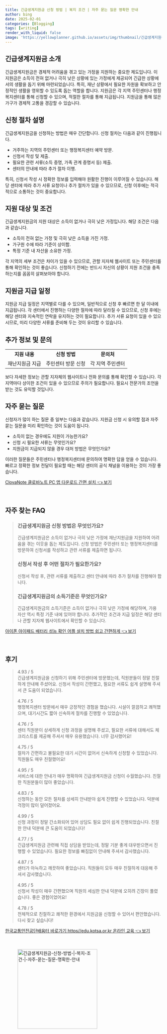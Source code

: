 ```yaml
---
title: 긴급생계지원금 신청 방법 | 복지 조건 | 자주 묻는 질문 명확한 안내
author: bing
date: 2025-02-01
categories: [Blogging]
tags: [writing]
render_with_liquid: false
image: 'https://yellowplanner.github.io/assets/img/thumbnail/긴급생계지원금-신청-방법-|-복지-조건-|-자주-묻는-질문-명확한-안내.webp'
---
```



<h2 id='긴급생계지원금_소개'>긴급생계지원금 소개</h2>

<p>긴급생계지원금은 경제적 어려움을 겪고 있는 가정을 지원하는 중요한 제도입니다. 이 지원금은 소득이 전혀 없거나 극히 낮은 상황에 있는 가정에게 제공되어 긴급한 상황에서의 생활을 돕기 위해 마련되었습니다. 특히, 재난 상황에서 필요한 자원을 확보하고 안정적인 생활을 영위할 수 있도록 돕는 역할을 합니다. 지원금은 각 지역 주민센터나 행정복지센터를 통해 신청할 수 있으며, 적절한 절차를 통해 지급됩니다. 지원금을 통해 많은 가구가 경제적 고통을 경감할 수 있습니다.</p>

<h2 id='신청_절차'>신청 절차 설명</h2>

<p>긴급생계지원금을 신청하는 방법은 매우 간단합니다. 신청 절차는 다음과 같이 진행됩니다.</p>

<ul>
    <li>거주하는 지역의 주민센터 또는 행정복지센터 예약 방문.</li>
    <li>신청서 작성 및 제출.</li>
    <li>필요한 관련 서류(소득 증명, 가족 관계 증명서 등) 제출.</li>
    <li>센터의 안내에 따라 추가 절차 이행.</li>
</ul>

<p>특히, 신청서 작성 시 정확한 정보를 입력해야 원활한 진행이 이루어질 수 있습니다. 해당 센터에 따라 추가 서류 요청이나 추가 절차가 있을 수 있으므로, 신청 이후에는 적극적으로 소통하는 것이 중요합니다.</p>

<h2 id='지원대상_및_조건'>지원 대상 및 조건</h2>

<p>긴급생계지원금의 지원 대상은 소득이 없거나 극히 낮은 가정입니다. 해당 조건은 다음과 같습니다.</p>

<ul>
    <li>소득이 전혀 없는 가정 및 극히 낮은 소득을 가진 가정.</li>
    <li>가구원 수에 따라 기준이 상이함.</li>
    <li>특정 기준 내 자산을 소유한 가정.</li>
</ul>

<p>각 지역의 세부 조건은 차이가 있을 수 있으므로, 관할 지자체 웹사이트 또는 주민센터를 통해 확인하는 것이 좋습니다. 신청하기 전에는 반드시 자신의 상황이 지원 조건을 충족하는지를 꼼꼼히 살펴보아야 합니다.</p>

<h2 id='지원금_지급일정'>지원금 지급 일정</h2>

<p>지원금 지급 일정은 지역별로 다를 수 있으며, 일반적으로 신청 후 빠르면 한 달 이내에 지급됩니다. 각 센터에서 진행하는 다양한 절차에 따라 달라질 수 있으므로, 신청 후에는 해당 센터와 지속적인 연락을 유지하는 것이 필요합니다. 추가 서류 요청이 있을 수 있으시므로, 미리 다양한 서류를 준비해 두는 것이 유리할 수 있습니다.</p>

<h2 id='추가정보_및_문의'>추가 정보 및 문의</h2>

<table>
    <tr>
        <td style="text-align: center; height: 17px;"><b>지원 내용</b></td>
        <td style="text-align: center; height: 17px;"><b>신청 방법</b></td>
        <td style="text-align: center; height: 17px;"><b>문의처</b></td>
    </tr>
    <tr>
        <td style="text-align: center; height: 17px;">재난지원금 지급</td>
        <td style="text-align: center; height: 17px;">주민센터 방문 신청</td>
        <td style="text-align: center; height: 17px;">각 지역 주민센터</td>
    </tr>
</table>

<p>보다 자세한 정보는 관할 지자체의 웹사이트나 전화 문의를 통해 확인할 수 있습니다. 각 지역마다 상이한 조건이 있을 수 있으므로 주의가 필요합니다. 필요시 전문가의 조언을 받는 것도 유익할 것입니다.</p>

<h2 id='자주_묻는_질문'>자주 묻는 질문</h2>

<p>신청자가 많이 하는 질문 중 일부는 다음과 같습니다. 지원금 신청 시 유의할 점과 자주 묻는 질문을 미리 확인하는 것이 도움이 됩니다.</p>

<ul>
    <li>소득이 없는 경우에도 지원이 가능한가요?</li>
    <li>신청 시 필요한 서류는 무엇인가요?</li>
    <li>지원금이 지급되지 않을 경우 대처 방법은 무엇인가요?</li>
</ul>

<p>이러한 질문들은 주민센터나 행정복지센터에 문의하여 명확한 답을 얻을 수 있습니다. 빠르고 정확한 정보 전달이 필요할 때는 해당 센터의 공식 채널을 이용하는 것이 가장 좋습니다.</p>


<p><a class="click-button" title="ClovaNote 클로바노트 PC 앱 다운로드 간편 설치" href="https://yellowplanner.github.io/posts/ClovaNote-%ED%81%B4%EB%A1%9C%EB%B0%94%EB%85%B8%ED%8A%B8-PC-%EC%95%B1-%EB%8B%A4%EC%9A%B4%EB%A1%9C%EB%93%9C-%EA%B0%84%ED%8E%B8-%EC%84%A4%EC%B9%98/" rel="dofollow">ClovaNote 클로바노트 PC 앱 다운로드 간편 설치 👈 보기</a></p><br>
<h2 id='자주_찾는_FAQ'>자주 찾는 FAQ</h2>
<div itemscope="" itemtype="https://schema.org/FAQPage"> 
<blockquote> 
<div itemscope="" itemprop="mainEntity" itemtype="https://schema.org/Question"> 
<h3 itemprop="name">긴급생계지원금 신청 방법은 무엇인가요?</h3> 
<div itemscope="" itemprop="acceptedAnswer" itemtype="https://schema.org/Answer"> 
<span itemprop="text"> 
<p>긴급생계지원금은 소득이 없거나 극히 낮은 가정에 재난지원금을 지원하여 어려움을 겪는 이웃을 돕는 제도입니다. 신청 방법은 주민센터 또는 행정복지센터를 방문하여 신청서를 작성하고 관련 서류를 제출하면 됩니다.</p> 
</span> 
</div> 
</div> 

<div itemscope="" itemprop="mainEntity" itemtype="https://schema.org/Question"> 
<h3 itemprop="name">신청서 작성 후 어떤 절차가 필요한가요?</h3> 
<div itemscope="" itemprop="acceptedAnswer" itemtype="https://schema.org/Answer"> 
<span itemprop="text"> 
<p>신청서 작성 후, 관련 서류를 제출하고 센터 안내에 따라 추가 절차를 진행해야 합니다.</p> 
</span> 
</div> 
</div> 

<div itemscope="" itemprop="mainEntity" itemtype="https://schema.org/Question"> 
<h3 itemprop="name">긴급생계지원금의 소득기준은 무엇인가요?</h3> 
<div itemscope="" itemprop="acceptedAnswer" itemtype="https://schema.org/Answer"> 
<span itemprop="text"> 
<p>긴급생계지원금의 소득기준은 소득이 없거나 극히 낮은 가정에 해당하며, 가용 자산 역시 특정 기준 내에 있어야 합니다. 추가적인 조건과 지급 일정은 해당 센터나 관할 지자체 웹사이트에서 확인할 수 있습니다.</p> 
</span> 
</div> 
</div> 
</blockquote> 
</div>
<p><a class="click-button" title="아이폰 아이패드 배터리 성능 확인 어플 설치 방법 쉽고 간편하게" href="https://yellowplanner.github.io/posts/%EC%95%84%EC%9D%B4%ED%8F%B0-%EC%95%84%EC%9D%B4%ED%8C%A8%EB%93%9C-%EB%B0%B0%ED%84%B0%EB%A6%AC-%EC%84%B1%EB%8A%A5-%ED%99%95%EC%9D%B8-%EC%96%B4%ED%94%8C-%EC%84%A4%EC%B9%98-%EB%B0%A9%EB%B2%95-%EC%89%BD%EA%B3%A0-%EA%B0%84%ED%8E%B8%ED%95%98%EA%B2%8C/" rel="dofollow">아이폰 아이패드 배터리 성능 확인 어플 설치 방법 쉽고 간편하게 👈 보기</a></p><br>
<h2 id='후기'>후기</h2>
<div itemscope itemtype="https://schema.org/Product">
  <blockquote>
  <div itemprop="review" itemscope itemtype="https://schema.org/Review">
      <div itemprop="reviewRating" itemscope itemtype="https://schema.org/Rating"> <span itemprop="ratingValue">4.93</span> / <span itemprop="bestRating">5</span> </div>
      <span itemprop="reviewBody">긴급생계지원금을 신청하기 위해 주민센터에 방문했는데, 직원분들이 정말 친절하게 안내해 주셨어요. 신청서 작성이 간편했고, 필요한 서류도 쉽게 설명해 주셔서 큰 도움이 되었습니다.</span>
  </div>
  <br>
  <div itemprop="review" itemscope itemtype="https://schema.org/Review">
      <div itemprop="reviewRating" itemscope itemtype="https://schema.org/Rating"> <span itemprop="ratingValue">4.76</span> / <span itemprop="bestRating">5</span> </div>
      <span itemprop="reviewBody">행정복지센터 방문에서 매우 긍정적인 경험을 했습니다. 시설이 깔끔하고 쾌적했으며, 대기시간도 짧아 신속하게 절차를 진행할 수 있었습니다.</span>
  </div>
  <br>
  <div itemprop="review" itemscope itemtype="https://schema.org/Review">
      <div itemprop="reviewRating" itemscope itemtype="https://schema.org/Rating"> <span itemprop="ratingValue">4.76</span> / <span itemprop="bestRating">5</span> </div>
      <span itemprop="reviewBody">센터 직원분이 상세하게 신청 과정을 설명해 주셨고, 필요한 서류에 대해서도 체크리스트를 제공해 주셔서 매우 유용했습니다. 너무 감사했어요!</span>
  </div>
  <br>
  <div itemprop="review" itemscope itemtype="https://schema.org/Review">
      <div itemprop="reviewRating" itemscope itemtype="https://schema.org/Rating"> <span itemprop="ratingValue">4.75</span> / <span itemprop="bestRating">5</span> </div>
      <span itemprop="reviewBody">절차가 간편하고 불필요한 대기 시간이 없어서 신속하게 신청할 수 있었습니다. 직원들도 매우 친절했어요!</span>
  </div>
  <br>
  <div itemprop="review" itemscope itemtype="https://schema.org/Review">
      <div itemprop="reviewRating" itemscope itemtype="https://schema.org/Rating"> <span itemprop="ratingValue">4.95</span> / <span itemprop="bestRating">5</span> </div>
      <span itemprop="reviewBody">서비스에 대한 안내가 매우 명확하여 긴급생계지원금 신청이 수월했습니다. 친절한 직원분들이 많아 좋았습니다.</span>
  </div>
  <br>
  <div itemprop="review" itemscope itemtype="https://schema.org/Review">
      <div itemprop="reviewRating" itemscope itemtype="https://schema.org/Rating"> <span itemprop="ratingValue">4.83</span> / <span itemprop="bestRating">5</span> </div>
      <span itemprop="reviewBody">신청하는 동안 모든 절차를 상세히 안내받아 쉽게 진행할 수 있었습니다. 덕분에 걱정이 많이 덜어졌어요.</span>
  </div>
  <br>
  <div itemprop="review" itemscope itemtype="https://schema.org/Review">
      <div itemprop="reviewRating" itemscope itemtype="https://schema.org/Rating"> <span itemprop="ratingValue">4.99</span> / <span itemprop="bestRating">5</span> </div>
      <span itemprop="reviewBody">신청 과정이 정말 간소화되어 있어 상담도 필요 없이 쉽게 진행되었습니다. 친절한 안내 덕분에 큰 도움이 되었습니다!</span>
  </div>
  <br>
  <div itemprop="review" itemscope itemtype="https://schema.org/Review">
      <div itemprop="reviewRating" itemscope itemtype="https://schema.org/Rating"> <span itemprop="ratingValue">4.77</span> / <span itemprop="bestRating">5</span> </div>
      <span itemprop="reviewBody">긴급생계지원금 관련해 직접 상담을 받았는데, 정말 기분 좋게 대우받으면서 진행할 수 있었습니다. 필요한 정보를 빠짐없이 안내해 주셔서 감사했습니다.</span>
  </div>
  <br>
  <div itemprop="review" itemscope itemtype="https://schema.org/Review">
      <div itemprop="reviewRating" itemscope itemtype="https://schema.org/Rating"> <span itemprop="ratingValue">4.87</span> / <span itemprop="bestRating">5</span> </div>
      <span itemprop="reviewBody">센터가 아늑하고 깨끗하여 좋았습니다. 직원들이 모두 매우 친절하게 대응해 주셔서 감사했습니다.</span>
  </div>
  <br>
  <div itemprop="review" itemscope itemtype="https://schema.org/Review">
      <div itemprop="reviewRating" itemscope itemtype="https://schema.org/Rating"> <span itemprop="ratingValue">4.95</span> / <span itemprop="bestRating">5</span> </div>
      <span itemprop="reviewBody">신청서 작성이 매우 간편했으며 직원의 세심한 안내 덕분에 오히려 긴장이 풀렸습니다. 좋은 경험이었어요!</span>
  </div>
  <br>
  <div itemprop="review" itemscope itemtype="https://schema.org/Review">
      <div itemprop="reviewRating" itemscope itemtype="https://schema.org/Rating"> <span itemprop="ratingValue">4.78</span> / <span itemprop="bestRating">5</span> </div>
      <span itemprop="reviewBody">전체적으로 친절하고 쾌적한 환경에서 지원금을 신청할 수 있어서 편안했습니다. 다시 찾고 싶습니다!</span>
  </div>
  </blockquote>
</div>
<p><a class="click-button" title="한국교통안전공단배움터 바로가기 https//edu.kotsa.or.kr 온라인 교육" href="https://yellowplanner.github.io/posts/%ED%95%9C%EA%B5%AD%EA%B5%90%ED%86%B5%EC%95%88%EC%A0%84%EA%B3%B5%EB%8B%A8%EB%B0%B0%EC%9B%80%ED%84%B0-%EB%B0%94%EB%A1%9C%EA%B0%80%EA%B8%B0-httpsedu.kotsa.or.kr-%EC%98%A8%EB%9D%BC%EC%9D%B8-%EA%B5%90%EC%9C%A1/" rel="dofollow">한국교통안전공단배움터 바로가기 https//edu.kotsa.or.kr 온라인 교육 👈 보기</a></p><br>
<figure class="image"><img src="https://yellowplanner.github.io/assets/img/thumbnail/긴급생계지원금-신청-방법-|-복지-조건-|-자주-묻는-질문-명확한-안내.webp" alt="긴급생계지원금-신청-방법-|-복지-조건-|-자주-묻는-질문-명확한-안내" width="256" height="256"></figure>